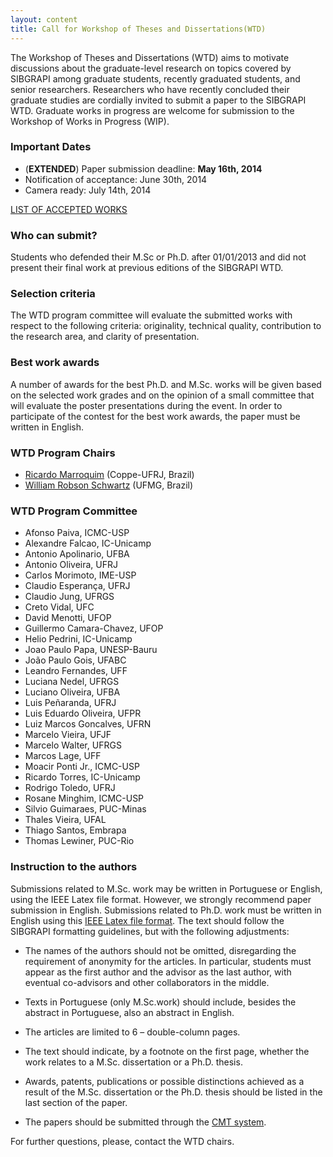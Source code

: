 ```yaml
---
layout: content
title: Call for Workshop of Theses and Dissertations(WTD)
---
```


The Workshop of Theses and Dissertations (WTD) aims to motivate
discussions about the graduate-level research on topics covered by
SIBGRAPI among graduate students, recently graduated students, and
senior researchers. Researchers who have recently concluded their
graduate studies are cordially invited to submit a paper to the
SIBGRAPI WTD. Graduate works in progress are welcome for submission to
the Workshop of Works in Progress (WIP).

### Important Dates

- (**EXTENDED**) Paper submission deadline: **May 16th, 2014**
- Notification of acceptance: June 30th, 2014
- Camera ready: July 14th, 2014

[LIST OF ACCEPTED WORKS](SIBGRAPI2014-WTD-posters.html)

### Who can submit?

Students who defended their M.Sc or Ph.D. after 01/01/2013 and did not
present their final work at previous editions of the SIBGRAPI WTD.

### Selection criteria

The WTD program committee will evaluate the submitted works with
respect to the following criteria: originality, technical quality,
contribution to the research area, and clarity of presentation.

### Best work awards

A number of awards for the best Ph.D. and M.Sc. works will be given
based on the selected work grades and on the opinion of a small
committee that will evaluate the poster presentations during the
event. In order to participate of the contest for the best work
awards, the paper must be written in English.

### WTD Program Chairs

- [Ricardo Marroquim](http://www.lcg.ufrj.br/Members/ricardo) (Coppe-UFRJ, Brazil)
- [William Robson Schwartz](http://homepages.dcc.ufmg.br/~william/) (UFMG, Brazil)

### WTD Program Committee

- Afonso Paiva, ICMC-USP
- Alexandre Falcao, IC-Unicamp
- Antonio Apolinario, UFBA
- Antonio Oliveira, UFRJ
- Carlos Morimoto, IME-USP
- Claudio Esperança, UFRJ
- Claudio Jung, UFRGS
- Creto Vidal, UFC
- David Menotti, UFOP
- Guillermo Camara-Chavez, UFOP
- Helio Pedrini, IC-Unicamp
- Joao Paulo Papa, UNESP-Bauru
- João Paulo Gois, UFABC
- Leandro Fernandes, UFF
- Luciana Nedel, UFRGS
- Luciano Oliveira, UFBA
- Luis Peñaranda, UFRJ
- Luis Eduardo Oliveira, UFPR
- Luiz Marcos Goncalves, UFRN
- Marcelo Vieira, UFJF
- Marcelo Walter, UFRGS
- Marcos Lage, UFF
- Moacir Ponti Jr., ICMC-USP
- Ricardo Torres, IC-Unicamp
- Rodrigo Toledo, UFRJ
- Rosane Minghim, ICMC-USP
- Silvio Guimaraes, PUC-Minas
- Thales Vieira, UFAL
- Thiago Santos, Embrapa
- Thomas Lewiner, PUC-Rio

### Instruction to the authors

Submissions related to M.Sc. work may be written in Portuguese or
English, using the IEEE Latex file format. However, we strongly
recommend paper submission in English. Submissions related to
Ph.D. work must be written in English using this 
[IEEE Latex file format](http://emap.fgv.br/sibgrapi-2014/files/2014-sibgrapi-latex-template.zip). 
The text should follow the SIBGRAPI formatting guidelines, but with the following adjustments:

- The names of the authors should not be omitted, disregarding the
  requirement of anonymity for the articles. In particular, students
  must appear as the first author and the advisor as the last author,
  with eventual co-advisors and other collaborators in the middle.

- Texts in Portuguese (only M.Sc.work) should include, besides the
  abstract in Portuguese, also an abstract in English.

- The articles are limited to 6 – double-column pages.

- The text should indicate, by a footnote on the first page, whether
  the work relates to a M.Sc. dissertation or a Ph.D. thesis.

- Awards, patents, publications or possible distinctions achieved as a
  result of the M.Sc. dissertation or the Ph.D. thesis should be
  listed in the last section of the paper.

- The papers should be submitted through the
  [CMT system](https://cmt2.research.microsoft.com/WTD20142014/Default.aspx).

For further questions, please, contact the WTD chairs.

